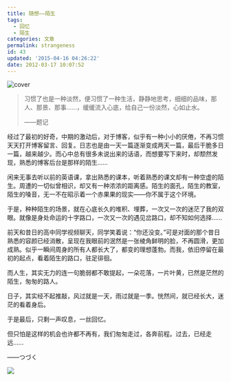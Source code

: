 ```yaml
---
title: 随想——陌生
tags:
  - 回忆
  - 陌生
categories: 文章
permalink: strangeness
id: 43
updated: '2015-04-16 04:26:22'
date: 2012-03-17 10:07:52
---
```


![cover](https://cat.yufan.me/cats/015640Lw8.jpg)

>习惯了也是一种淡然，便习惯了一种生活，静静地思考，细细的品味，那人、那景、那事……，缓缓流入心底，给自己一份淡然，心如止水。
>
>——题记

经过了最初的好奇，中期的激动后，对于博客，似乎有一种小小的厌倦，不再习惯天天打开博客留言、回复。日志也是由一天一篇逐渐变成两天一篇，最后干脆多日一篇，越来越少。而心中总有很多未说出来的话语，而想要写下来时，却颓然发现，熟悉的博客后台是那样的陌生……

<!--more-->

闲来无事去听以前的英语课，拿出熟悉的课本，听着熟悉的课文却有一种空虚的陌生。周遭的一切似曾相识，却又有一种浓浓的距离感。陌生的面孔，陌生的教室，陌生的嗓音，无一不在昭示着一个赤果果的现实——你不属于这个环境。

于是，种种陌生的场景，就在心底长久的堆积、埋葬，一次又一次的迷茫了我的双眼。就像是身处命运的十字路口，一次又一次的遇见岔路口，却不知如何选择……

前天和昔日的高中同学视频聊天，同学笑着说：“你还没变。”可是对面的那个昔日熟悉的容颜已经消散，呈现在我眼前的泯然是一张棱角鲜明的脸，不再圆滑，更加成熟。似乎一瞬间周身的所有人都长大了，都变的理想蓬勃。而我，依旧停留在最初的起点，看着陌生的路口，驻足徘徊。

而人生，其实无力的连一句脆弱都不敢提起，一朵花落，一片叶黄，已然是茫然的陌生，匆匆的路人。

日子，其实经不起推敲，风过就是一天，雨过就是一季。恍然间，就已经长大，迷茫的看着身后。

于是最后，只剩一声叹息，一丝回忆。

但只怕是这样的机会也许都不再有，我们匆匆走过，各奔前程。过去，已经走远……

——つづく 

![](https://cat.yufan.me/cats/015647BWs.jpg)
